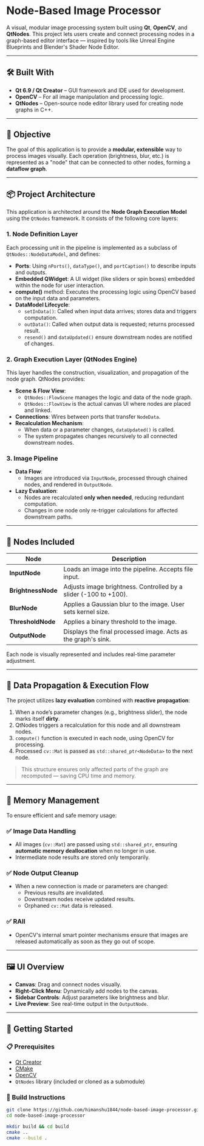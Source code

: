 # Node-Based Image Processor

A visual, modular image processing system built using **Qt**, **OpenCV**, and **QtNodes**. This project lets users create and connect processing nodes in a graph-based editor interface — inspired by tools like Unreal Engine Blueprints and Blender's Shader Node Editor.

---

## 🛠️ Built With

- **Qt 6.9 / Qt Creator** – GUI framework and IDE used for development.  
- **OpenCV** – For all image manipulation and processing logic.  
- **QtNodes** – Open-source node editor library used for creating node graphs in C++.

---

## 🎯 Objective

The goal of this application is to provide a **modular, extensible** way to process images visually. Each operation (brightness, blur, etc.) is represented as a "node" that can be connected to other nodes, forming a **dataflow graph**.

---

## 📦 Project Architecture

This application is architected around the **Node Graph Execution Model** using the `QtNodes` framework. It consists of the following core layers:

### 1. Node Definition Layer

Each processing unit in the pipeline is implemented as a subclass of `QtNodes::NodeDataModel`, and defines:

- **Ports**: Using `nPorts()`, `dataType()`, and `portCaption()` to describe inputs and outputs.
- **Embedded QWidget**: A UI widget (like sliders or spin boxes) embedded within the node for user interaction.
- **compute()** method: Executes the processing logic using OpenCV based on the input data and parameters.
- **DataModel Lifecycle**:
  - `setInData()`: Called when input data arrives; stores data and triggers computation.
  - `outData()`: Called when output data is requested; returns processed result.
  - `resend()` and `dataUpdated()` ensure downstream nodes are notified of changes.

### 2. Graph Execution Layer (QtNodes Engine)

This layer handles the construction, visualization, and propagation of the node graph. QtNodes provides:

- **Scene & Flow View**:
  - `QtNodes::FlowScene` manages the logic and data of the node graph.
  - `QtNodes::FlowView` is the actual canvas UI where nodes are placed and linked.
- **Connections**: Wires between ports that transfer `NodeData`.
- **Recalculation Mechanism**:
  - When data or a parameter changes, `dataUpdated()` is called.
  - The system propagates changes recursively to all connected downstream nodes.

### 3. Image Pipeline

- **Data Flow**: 
  - Images are introduced via `InputNode`, processed through chained nodes, and rendered in `OutputNode`.
- **Lazy Evaluation**:
  - Nodes are recalculated **only when needed**, reducing redundant computation.
  - Changes in one node only re-trigger calculations for affected downstream paths.

---

## 🧩 Nodes Included

| Node             | Description |
|------------------|-------------|
| **InputNode**    | Loads an image into the pipeline. Accepts file input. |
| **BrightnessNode** | Adjusts image brightness. Controlled by a slider (-100 to +100). |
| **BlurNode**     | Applies a Gaussian blur to the image. User sets kernel size. |
| **ThresholdNode**| Applies a binary threshold to the image. |
| **OutputNode**   | Displays the final processed image. Acts as the graph's sink. |

Each node is visually represented and includes real-time parameter adjustment.

---

## 🔄 Data Propagation & Execution Flow

The project utilizes **lazy evaluation** combined with **reactive propagation**:

1. When a node’s parameter changes (e.g., brightness slider), the node marks itself **dirty**.
2. QtNodes triggers a recalculation for this node and all downstream nodes.
3. `compute()` function is executed in each node, using OpenCV for processing.
4. Processed `cv::Mat` is passed as `std::shared_ptr<NodeData>` to the next node.

> This structure ensures only affected parts of the graph are recomputed — saving CPU time and memory.

---

## 💾 Memory Management

To ensure efficient and safe memory usage:

### ✅ Image Data Handling
- All images (`cv::Mat`) are passed using `std::shared_ptr`, ensuring **automatic memory deallocation** when no longer in use.
- Intermediate node results are stored only temporarily.

### ✅ Node Output Cleanup
- When a new connection is made or parameters are changed:
  - Previous results are invalidated.
  - Downstream nodes receive updated results.
  - Orphaned `cv::Mat` data is released.

### ✅ RAII
- OpenCV's internal smart pointer mechanisms ensure that images are released automatically as soon as they go out of scope.

---

## 🖼️ UI Overview

- **Canvas**: Drag and connect nodes visually.
- **Right-Click Menu**: Dynamically add nodes to the canvas.
- **Sidebar Controls**: Adjust parameters like brightness and blur.
- **Live Preview**: See real-time output in the `OutputNode`.

---

## 🚀 Getting Started

### 📋 Prerequisites

- [Qt Creator](https://www.qt.io/download)
- [CMake](https://cmake.org/)
- [OpenCV](https://opencv.org/releases/)
- `QtNodes` library (included or cloned as a submodule)

### 🧪 Build Instructions

```bash
git clone https://github.com/himanshu1844/node-based-image-processor.git
cd node-based-image-processor

mkdir build && cd build
cmake ..
cmake --build .

